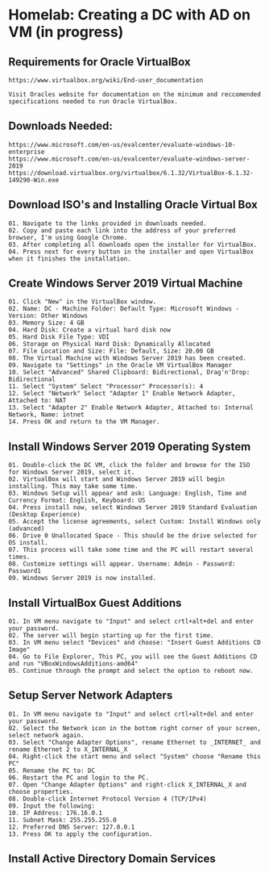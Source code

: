 # Homelab: Creating a DC with AD on VM (in progress)

## Requirements for Oracle VirtualBox
    https://www.virtualbox.org/wiki/End-user_documentation
    
    Visit Oracles website for documentation on the minimum and reccomended specifications needed to run Oracle VirtualBox.
    
## Downloads Needed:
    https://www.microsoft.com/en-us/evalcenter/evaluate-windows-10-enterprise
    https://www.microsoft.com/en-us/evalcenter/evaluate-windows-server-2019
    https://download.virtualbox.org/virtualbox/6.1.32/VirtualBox-6.1.32-149290-Win.exe

## Download ISO's and Installing Oracle Virtual Box
    01. Navigate to the links provided in downloads needed.
    02. Copy and paste each link into the address of your preferred browser, I'm using Google Chrome.
    03. After completing all downloads open the installer for VirtualBox.
    04. Press next for every button in the installer and open VirtualBox when it finishes the installation.

## Create Windows Server 2019 Virtual Machine
    01. Click "New" in the VirtualBox window.
    02. Name: DC - Machine Folder: Default Type: Microsoft Windows - Version: Other Windows
    03. Memory Size: 4 GB
    04. Hard Disk: Create a virtual hard disk now
    05. Hard Disk File Type: VDI
    06. Storage on Physical Hard Disk: Dynamically Allocated
    07. File Location and Size: File: Default, Size: 20.00 GB
    08. The Virtual Machine with Windows Server 2019 has been created.
    09. Navigate to "Settings" in the Oracle VM VirtualBox Manager
    10. Select "Advanced" Shared Clipboard: Bidirectional, Drag'n'Drop: Bidirectional
    11. Select "System" Select "Processor" Processor(s): 4
    12. Select "Network" Select "Adapter 1" Enable Network Adapter, Attached to: NAT
    13. Select "Adapter 2" Enable Network Adapter, Attached to: Internal Network, Name: intnet
    14. Press OK and return to the VM Manager.
    
##  Install Windows Server 2019 Operating System
    01. Double-click the DC VM, click the folder and browse for the ISO for Windows Server 2019, select it.
    02. VirtualBox will start and Windows Server 2019 will begin installing. This may take some time.
    03. Windows Setup will appear and ask: Language: English, Time and Currency Format: English, Keyboard: US
    04. Press install now, select Windows Server 2019 Standard Evaluation (Desktop Experience)
    05. Accept the license agreements, select Custom: Install Windows only (advanced)
    06. Drive 0 Unallocated Space - This should be the drive selected for OS install. 
    07. This process will take some time and the PC will restart several times.
    08. Customize settings will appear. Username: Admin - Password: Password1
    09. Windows Server 2019 is now installed.
    
 ##  Install VirtualBox Guest Additions   
    01. In VM menu navigate to "Input" and select crtl+alt+del and enter your password.
    02. The server will begin starting up for the first time.
    03. In VM menu select "Devices" and choose: "Insert Guest Additions CD Image"
    04. Go to File Explorer, This PC, you will see the Guest Additions CD and run "VBoxWindowsAdditions-amd64"
    05. Continue through the prompt and select the option to reboot now.

 ## Setup Server Network Adapters 
    01. In VM menu navigate to "Input" and select crtl+alt+del and enter your password.
    02. Select the Network icon in the bottom right corner of your screen, select network again.
    03. Select "Change Adapter Options", rename Ethernet to _INTERNET_ and rename Ethernet 2 to X_INTERNAL_X
    04. Right-click the start menu and select "System" choose "Rename this PC"
    05. Rename the PC to: DC
    06. Restart the PC and login to the PC.
    07. Open "Change Adapter Options" and right-click X_INTERNAL_X and choose properties.
    08. Double-click Internet Protocol Version 4 (TCP/IPv4)
    09. Input the following:
    10. IP Address: 176.16.0.1
    11. Subnet Mask: 255.255.255.0
    12. Preferred DNS Server: 127.0.0.1
    13. Press OK to apply the configuration.
    
 ## Install Active Directory Domain Services

